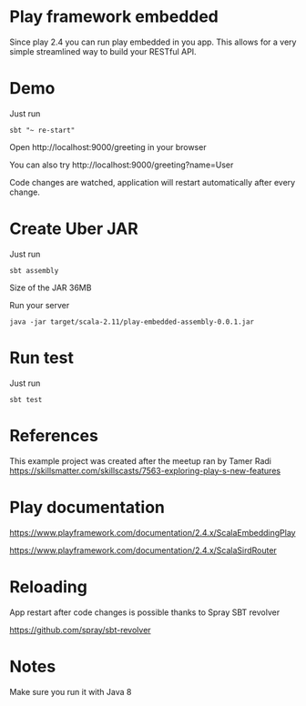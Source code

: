 # Play framework embedded

 Since play 2.4 you can run play embedded in you app.
 This allows for a very simple streamlined way to build your RESTful API.

# Demo
Just run
```
sbt "~ re-start"
```

Open http://localhost:9000/greeting in your browser

You can also try http://localhost:9000/greeting?name=User

Code changes are watched, application will restart automatically after every change.

# Create Uber JAR
Just run
```
sbt assembly
```

Size of the JAR 36MB

Run your server
```
java -jar target/scala-2.11/play-embedded-assembly-0.0.1.jar
```

# Run test
Just run
```
sbt test
```

# References
This example project was created after the meetup ran by Tamer Radi https://skillsmatter.com/skillscasts/7563-exploring-play-s-new-features

# Play documentation
https://www.playframework.com/documentation/2.4.x/ScalaEmbeddingPlay

https://www.playframework.com/documentation/2.4.x/ScalaSirdRouter

# Reloading

App restart after code changes is possible thanks to Spray SBT revolver

https://github.com/spray/sbt-revolver

# Notes
Make sure you run it with Java 8
